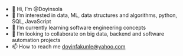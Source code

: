 - 👋 Hi, I’m @Doyinsola
- 👀 I’m interested in data, ML, data structures and algorithms, python, SQL, JavaScript
- 🌱 I’m currently learning software engineering concepts
- 💞️ I’m looking to collaborate on big data, backend and software automation projects
- 📫 How to reach me doyinfakunle@yahoo.com

<!---
Doyinsola/Doyinsola is a ✨ special ✨ repository because its `README.md` (this file) appears on your GitHub profile.
You can click the Preview link to take a look at your changes.
--->
